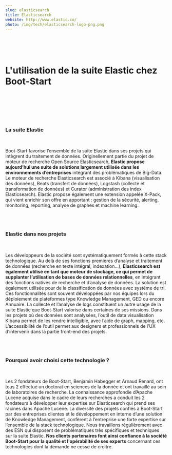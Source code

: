 ```yaml
---
slug: elasticsearch
title: Elasticsearch
website: http://www.elastic.co/
photo: /img/tech/elasticsearch-logo-png.png
---
```

<br><br><br>
<h1> L'utilisation de la suite Elastic chez Boot-Start</h1>
<br><br>


<br><br>
<h3> La suite Elastic </h3>
<br>


Boot-Start favorise l’ensemble de la suite Elastic dans ses projets qui intègrent du traitement de données.
Originellement partie du projet de moteur de recherche Open Source Elasticsearch, __Elastic propose aujourd’hui une
suite de solutions largement utilisée dans les environnements d’entreprises__ intégrant des problématiques de Big-Data.
Le moteur de recherche Elasticsearch est associé à Kibana (visualisation des données), Beats (transfert de données),
Logstash (collecte et transformation de données) et Curator (administration des index Elasticsearch).
Elastic propose également une extension appelée X-Pack, qui vient enrichir son offre en apportant : gestion de la sécurité,
alerting, monitoring, reporting, analyse de graphes et machine learning.

<br><br>
<h3> Elastic dans nos projets </h3>
<br>

Les développeurs de la société sont systématiquement formés à cette stack technologique. Au delà de ses fonctions premières
d’analyse et traitement de données (recherche en texte intégral, indexation…), __Elasticsearch est également utilisé en tant
que moteur de stockage, ce qui permet de supplanter l’utilisation de bases de données relationnelles__, en intégrant des
fonctions natives de recherche et d’analyse de données. La solution est également utilisée pour de la classification de
données avec système de tri. Ces fonctionnalités sont souvent développées par nos équipes lors du déploiement de plateformes
 type Knowledge Management, GED ou encore Annuaire.
La collecte et l’analyse de logs constituent un autre usage de la suite Elastic que Boot-Start valorise dans certaines de
ses missions.
Dans les projets où des données sont analysées, l’outil de data visualisation Kibana permet de les rendre intelligible, avec
l’aide de graph, mapping, etc. L’accessibilité de l’outil permet aux designers et professionnels de l’UX d’intervenir dans
la partie front-end des projets.

<br><br>
<h3> Pourquoi avoir choisi cette technologie ? </h3>
<br>

Les 2 fondateurs de Boot-Start, Benjamin Habegger et Arnaud Renard, ont tous 2 effectué un doctorat en sciences de la
donnée et ont travaillé au sein de laboratoires de recherche. La connaissance approfondie d’Apache Lucene acquise dans le
cadre de leurs recherches a conduit les 2 fondateurs à développer leur expertise sur Elasticsearch qui prend ses racines
dans Apache Lucene. La diversité des projets confiés à Boot-Start par des entreprises clientes et le développement en
interne d’une solution de Knowledge Management, confèrent à l’entreprise une forte expertise sur l’ensemble de la stack
technologique. Nous travaillons régulièrement avec des ESN qui disposent de problématiques très spécifiques et techniques
sur la suite Elastic. __Nos clients partenaires font ainsi confiance à la société Boot-Start pour la qualité et l'opérabilité
de ses experts__ concernant ces technologies dont la demande ne cesse de croitre.

<br><br>
<br><br>